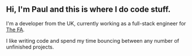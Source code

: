 ## Hi, I'm Paul and this is where I do code stuff.

I'm a developer from the UK, currently working as a full-stack engineer for <a href="https://thefa.com">The FA</a>.

I like writing code and spend my time bouncing between any number of unfinished projects.
